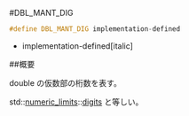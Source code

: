 #DBL_MANT_DIG
```cpp
#define DBL_MANT_DIG implementation-defined
```
* implementation-defined[italic]

##概要

double の仮数部の桁数を表す。

std::[numeric_limits](/reference/limits/numeric_limits.md)<double>::[digits](/reference/limits/numeric_limits/digits.md) と等しい。
